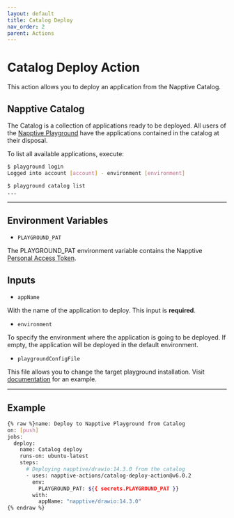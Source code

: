 ```yaml
---
layout: default
title: Catalog Deploy
nav_order: 2
parent: Actions
---
```


# Catalog Deploy Action

This action allows you to deploy an application from the Napptive Catalog.

## Napptive Catalog

The Catalog is a collection of applications ready to be deployed. All users of the [Napptive Playground](https://playground.napptive.dev) have the applications contained in the catalog at their disposal.

To list all available applications, execute:

```bash
$ playground login
Logged into account [account] - environment [environment]

$ playground catalog list
...
```

---

## Environment Variables

* `PLAYGROUND_PAT`

The PLAYGROUND_PAT environment variable contains the Napptive [Personal Access Token](../index.md/#personal-access-token).

## Inputs

* `appName`

With the name of the application to deploy. This input is **required**.

* `environment`

To specify the environment where the application is going to be deployed. If empty, the application will be deployed in the default environment.

* `playgroundConfigFile`

This file allows you to change the target playground installation. Visit [documentation](https://docs.napptive.com/playground/On_premise_configuration.html#configuration-file) for an example.

---

## Example

```bash
{% raw %}name: Deploy to Napptive Playground from Catalog
on: [push]
jobs:
  deploy:
    name: Catalog deploy
    runs-on: ubuntu-latest
    steps:
      # Deploying napptive/drawio:14.3.0 from the catalog
      - uses: napptive-actions/catalog-deploy-action@v6.0.2
        env:
          PLAYGROUND_PAT: ${{ secrets.PLAYGROUND_PAT }}
        with:
          appName: "napptive/drawio:14.3.0"
{% endraw %}
```

